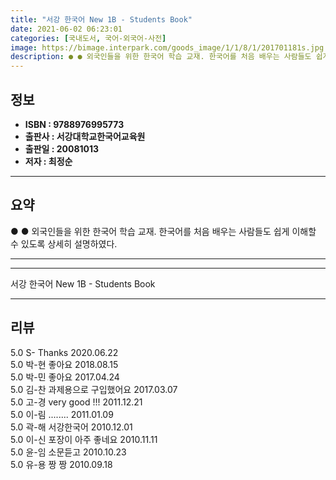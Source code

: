 ```yaml
---
title: "서강 한국어 New 1B - Students Book"
date: 2021-06-02 06:23:01
categories: [국내도서, 국어-외국어-사전]
image: https://bimage.interpark.com/goods_image/1/1/8/1/201701181s.jpg
description: ● ● 외국인들을 위한 한국어 학습 교재. 한국어를 처음 배우는 사람들도 쉽게 이해할 수 있도록 상세히 설명하였다.
---
```


## **정보**

- **ISBN : 9788976995773**
- **출판사 : 서강대학교한국어교육원**
- **출판일 : 20081013**
- **저자 : 최정순**

------



## **요약**

●  ●  외국인들을 위한 한국어 학습 교재. 한국어를 처음 배우는 사람들도 쉽게 이해할 수 있도록 상세히 설명하였다.

------



------


서강 한국어 New 1B - Students Book 

------


## **리뷰** 

5.0 S- Thanks 2020.06.22 <br/>5.0 박-현 좋아요 2018.08.15 <br/>5.0 박-민 좋아요 2017.04.24 <br/>5.0 김-찬 과제용으로 구입했어요 2017.03.07 <br/>5.0 고-경 very good !!! 2011.12.21 <br/>5.0 이-림 ........ 2011.01.09 <br/>5.0 곽-해 서강한국어 2010.12.01 <br/>5.0 이-신 포장이 아주 좋네요 2010.11.11 <br/>5.0 윤-임 소문듣고  2010.10.23 <br/>5.0 유-용 짱 짱  2010.09.18 <br/>
